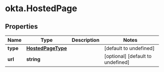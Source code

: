 # okta.HostedPage

## Properties

Name | Type | Description | Notes
------------ | ------------- | ------------- | -------------
**type** | [**HostedPageType**](HostedPageType.md) |  | [default to undefined]
**url** | **string** |  | [optional] [default to undefined]

